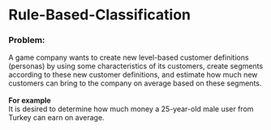 # Rule-Based-Classification
### Problem:
A game company wants to create new level-based customer definitions (personas) by using some characteristics of its customers, create segments according to these new customer definitions, and estimate how much new customers can bring to the company on average based on these segments. <br/> <br/>
**For example** <br/>
It is desired to determine how much money a 25-year-old male user from Turkey can earn on average.
